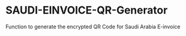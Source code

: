 # SAUDI-EINVOICE-QR-Generator
Function to generate the encrypted QR Code for Saudi Arabia E-invoice 

